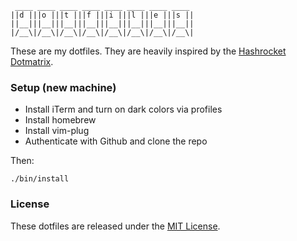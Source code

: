 ```
 ____ ____ ____ ____ ____ ____ ____ ____
||d |||o |||t |||f |||i |||l |||e |||s ||
||__|||__|||__|||__|||__|||__|||__|||__||
|/__\|/__\|/__\|/__\|/__\|/__\|/__\|/__\|
```

These are my dotfiles. They are heavily inspired by the [Hashrocket
Dotmatrix][dotmatrix].

### Setup (new machine)

- Install iTerm and turn on dark colors via profiles
- Install homebrew
- Install vim-plug
- Authenticate with Github and clone the repo

Then:

```
./bin/install
```

### License

These dotfiles are released under the [MIT License][mit].

[dotmatrix]: https://github.com/hashrocket/dotmatrix
[mit]: http://www.opensource.org/licenses/MIT

